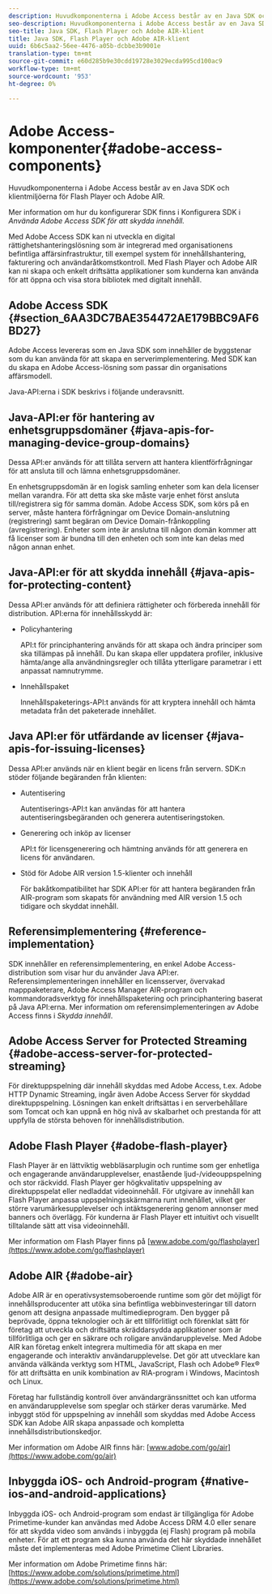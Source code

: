```yaml
---
description: Huvudkomponenterna i Adobe Access består av en Java SDK och klientmiljöerna för Flash Player och Adobe AIR.
seo-description: Huvudkomponenterna i Adobe Access består av en Java SDK och klientmiljöerna för Flash Player och Adobe AIR.
seo-title: Java SDK, Flash Player och Adobe AIR-klient
title: Java SDK, Flash Player och Adobe AIR-klient
uuid: 6b6c5aa2-56ee-4476-a05b-dcbbe3b9001e
translation-type: tm+mt
source-git-commit: e60d285b9e30cdd19728e3029ecda995cd100ac9
workflow-type: tm+mt
source-wordcount: '953'
ht-degree: 0%

---
```



# Adobe Access-komponenter{#adobe-access-components}

Huvudkomponenterna i Adobe Access består av en Java SDK och klientmiljöerna för Flash Player och Adobe AIR.

Mer information om hur du konfigurerar SDK finns i Konfigurera SDK i *Använda Adobe Access SDK för att skydda innehåll.*

Med Adobe Access SDK kan ni utveckla en digital rättighetshanteringslösning som är integrerad med organisationens befintliga affärsinfrastruktur, till exempel system för innehållshantering, fakturering och användaråtkomstkontroll. Med Flash Player och Adobe AIR kan ni skapa och enkelt driftsätta applikationer som kunderna kan använda för att öppna och visa stora bibliotek med digitalt innehåll.

## Adobe Access SDK {#section_6AA3DC7BAE354472AE179BBC9AF6BD27}

Adobe Access levereras som en Java SDK som innehåller de byggstenar som du kan använda för att skapa en serverimplementering. Med SDK kan du skapa en Adobe Access-lösning som passar din organisations affärsmodell.

Java-API:erna i SDK beskrivs i följande underavsnitt.

## Java-API:er för hantering av enhetsgruppsdomäner {#java-apis-for-managing-device-group-domains}

Dessa API:er används för att tillåta servern att hantera klientförfrågningar för att ansluta till och lämna enhetsgruppsdomäner.

En enhetsgruppsdomän är en logisk samling enheter som kan dela licenser mellan varandra. För att detta ska ske måste varje enhet först ansluta till/registrera sig för samma domän. Adobe Access SDK, som körs på en server, måste hantera förfrågningar om Device Domain-anslutning (registrering) samt begäran om Device Domain-frånkoppling (avregistrering). Enheter som inte är anslutna till någon domän kommer att få licenser som är bundna till den enheten och som inte kan delas med någon annan enhet.

## Java-API:er för att skydda innehåll {#java-apis-for-protecting-content}

Dessa API:er används för att definiera rättigheter och förbereda innehåll för distribution. API:erna för innehållsskydd är:

* Policyhantering

   API:t för principhantering används för att skapa och ändra principer som ska tillämpas på innehåll. Du kan skapa eller uppdatera profiler, inklusive hämta/ange alla användningsregler och tillåta ytterligare parametrar i ett anpassat namnutrymme.

* Innehållspaket

   Innehållspaketerings-API:t används för att kryptera innehåll och hämta metadata från det paketerade innehållet.

## Java API:er för utfärdande av licenser {#java-apis-for-issuing-licenses}

Dessa API:er används när en klient begär en licens från servern. SDK:n stöder följande begäranden från klienten:

* Autentisering

   Autentiserings-API:t kan användas för att hantera autentiseringsbegäranden och generera autentiseringstoken.

* Generering och inköp av licenser

   API:t för licensgenerering och hämtning används för att generera en licens för användaren.

* Stöd för Adobe AIR version 1.5-klienter och innehåll

   För bakåtkompatibilitet har SDK API:er för att hantera begäranden från AIR-program som skapats för användning med AIR version 1.5 och tidigare och skyddat innehåll.

## Referensimplementering {#reference-implementation}

SDK innehåller en referensimplementering, en enkel Adobe Access-distribution som visar hur du använder Java API:er. Referensimplementeringen innehåller en licensserver, övervakad mapppaketerare, Adobe Access Manager AIR-program och kommandoradsverktyg för innehållspaketering och principhantering baserat på Java API:erna. Mer information om referensimplementeringen av Adobe Access finns i *Skydda innehåll*.

## Adobe Access Server for Protected Streaming {#adobe-access-server-for-protected-streaming}

För direktuppspelning där innehåll skyddas med Adobe Access, t.ex. Adobe HTTP Dynamic Streaming, ingår även Adobe Access Server för skyddad direktuppspelning. Lösningen kan enkelt driftsättas i en serverbehållare som Tomcat och kan uppnå en hög nivå av skalbarhet och prestanda för att uppfylla de största behoven för innehållsdistribution.

## Adobe Flash Player {#adobe-flash-player}

Flash Player är en lättviktig webbläsarplugin och runtime som ger enhetliga och engagerande användarupplevelser, enastående ljud-/videouppspelning och stor räckvidd. Flash Player ger högkvalitativ uppspelning av direktuppspelat eller nedladdat videoinnehåll. För utgivare av innehåll kan Flash Player anpassa uppspelningsskärmarna runt innehållet, vilket ger större varumärkesupplevelser och intäktsgenerering genom annonser med banners och överlägg. För kunderna är Flash Player ett intuitivt och visuellt tilltalande sätt att visa videoinnehåll.

Mer information om Flash Player finns på [www.adobe.com/go/flashplayer](https://www.adobe.com/go/flashplayer)

## Adobe AIR {#adobe-air}

Adobe AIR är en operativsystemsoberoende runtime som gör det möjligt för innehållsproducenter att utöka sina befintliga webbinvesteringar till datorn genom att designa anpassade multimedieprogram. Den bygger på beprövade, öppna teknologier och är ett tillförlitligt och förenklat sätt för företag att utveckla och driftsätta skräddarsydda applikationer som är tillförlitliga och ger en säkrare och roligare användarupplevelse. Med Adobe AIR kan företag enkelt integrera multimedia för att skapa en mer engagerande och interaktiv användarupplevelse. Det gör att utvecklare kan använda välkända verktyg som HTML, JavaScript, Flash och Adobe® Flex® för att driftsätta en unik kombination av RIA-program i Windows, Macintosh och Linux.

Företag har fullständig kontroll över användargränssnittet och kan utforma en användarupplevelse som speglar och stärker deras varumärke. Med inbyggt stöd för uppspelning av innehåll som skyddas med Adobe Access SDK kan Adobe AIR skapa anpassade och kompletta innehållsdistributionskedjor.

Mer information om Adobe AIR finns här: [www.adobe.com/go/air](https://www.adobe.com/go/air)

## Inbyggda iOS- och Android-program {#native-ios-and-android-applications}

Inbyggda iOS- och Android-program som endast är tillgängliga för Adobe Primetime-kunder kan användas med Adobe Access DRM 4.0 eller senare för att skydda video som används i inbyggda (ej Flash) program på mobila enheter. För att ett program ska kunna använda det här skyddade innehållet måste det implementeras med Adobe Primetime Client Libraries.

Mer information om Adobe Primetime finns här: [https://www.adobe.com/solutions/primetime.html](https://www.adobe.com/solutions/primetime.html)